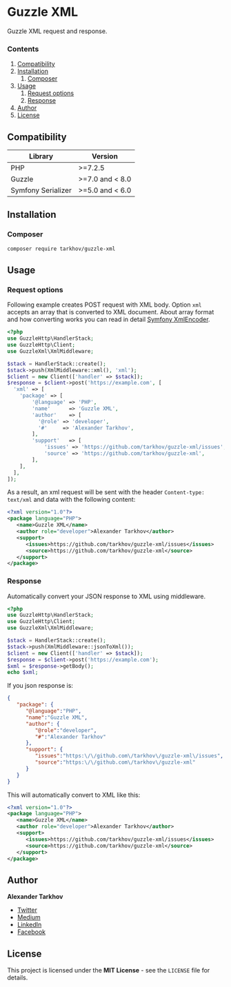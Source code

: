 # Guzzle XML

Guzzle XML request and response.

### Contents

1. [Compatibility](#compatibility)
2. [Installation](#installation)
   1. [Composer](#composer)
3. [Usage](#usage)
   1. [Request options](#request-options)
   2. [Response](#response)
4. [Author](#author)
5. [License](#license)

## Compatibility

Library | Version
------- | -------
PHP | >=7.2.5
Guzzle | >=7.0 and < 8.0
Symfony Serializer | >=5.0 and < 6.0

## Installation

### Composer

```bash
composer require tarkhov/guzzle-xml
```

## Usage

### Request options

Following example creates POST request with XML body. Option `xml` accepts an array that is converted to XML document. About array format and how converting works you can read in detail [Symfony XmlEncoder](https://symfony.com/doc/3.4/components/serializer.html#the-xmlencoder).

```php
<?php
use GuzzleHttp\HandlerStack;
use GuzzleHttp\Client;
use GuzzleXml\XmlMiddleware;

$stack = HandlerStack::create();
$stack->push(XmlMiddleware::xml(), 'xml');
$client = new Client(['handler' => $stack]);
$response = $client->post('https://example.com', [
  'xml' => [
    'package' => [
        '@language' => 'PHP',
        'name'      => 'Guzzle XML',
        'author'    => [
          '@role' => 'developer',
          '#'     => 'Alexander Tarkhov',
        ],
        'support'   => [
            'issues' => 'https://github.com/tarkhov/guzzle-xml/issues',
            'source' => 'https://github.com/tarkhov/guzzle-xml',
        ],
    ],
  ],
]);
```

As a result, an xml request will be sent with the header `Content-type: text/xml` and data with the following content:

```xml
<?xml version="1.0"?>
<package language="PHP">
   <name>Guzzle XML</name>
   <author role="developer">Alexander Tarkhov</author>
   <support>
      <issues>https://github.com/tarkhov/guzzle-xml/issues</issues>
      <source>https://github.com/tarkhov/guzzle-xml</source>
   </support>
</package>
```

### Response

Automatically convert your JSON response to XML using middleware.

```php
<?php
use GuzzleHttp\HandlerStack;
use GuzzleHttp\Client;
use GuzzleXml\XmlMiddleware;

$stack = HandlerStack::create();
$stack->push(XmlMiddleware::jsonToXml());
$client = new Client(['handler' => $stack]);
$response = $client->post('https://example.com');
$xml = $response->getBody();
echo $xml;
```

If you json response is:

```json
{
   "package": {
      "@language":"PHP",
      "name":"Guzzle XML",
      "author": {
         "@role":"developer",
         "#":"Alexander Tarkhov"
      },
      "support": {
         "issues":"https:\/\/github.com\/tarkhov\/guzzle-xml\/issues",
         "source":"https:\/\/github.com\/tarkhov\/guzzle-xml"
      }
   }
}
```

This will automatically convert to XML like this:

```xml
<?xml version="1.0"?>
<package language="PHP">
   <name>Guzzle XML</name>
   <author role="developer">Alexander Tarkhov</author>
   <support>
      <issues>https://github.com/tarkhov/guzzle-xml/issues</issues>
      <source>https://github.com/tarkhov/guzzle-xml</source>
   </support>
</package>
```

## Author

**Alexander Tarkhov**

* [Twitter](https://twitter.com/alextarkhov)
* [Medium](https://medium.com/@tarkhov)
* [LinkedIn](https://www.linkedin.com/in/tarkhov/)
* [Facebook](https://www.facebook.com/alextarkhov)

## License

This project is licensed under the **MIT License** - see the `LICENSE` file for details.
